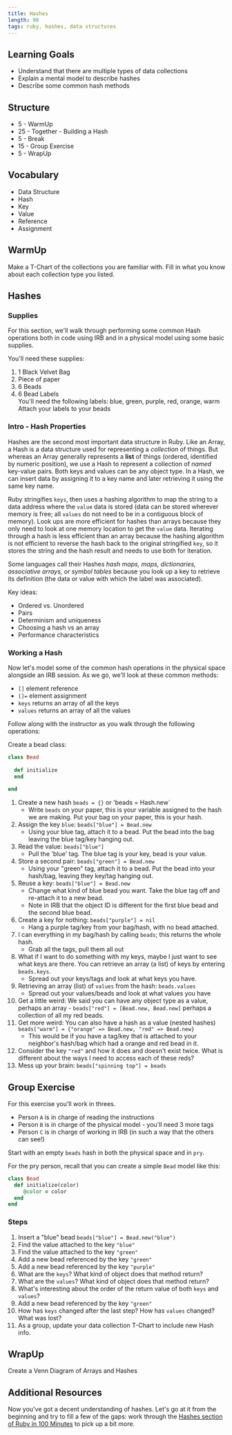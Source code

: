 ```yaml
---
title: Hashes
length: 90
tags: ruby, hashes, data structures
---
```


## Learning Goals

* Understand that there are multiple types of data collections
* Explain a mental model to describe hashes
* Describe some common hash methods

## Structure

* 5 - WarmUp
* 25 - Together - Building a Hash
* 5 - Break
* 15 - Group Exercise
* 5 - WrapUp

## Vocabulary 
* Data Structure 
* Hash
* Key
* Value
* Reference 
* Assignment

## WarmUp
Make a T-Chart of the collections you are familiar with. Fill in what you know about each collection type you listed.

## Hashes

### Supplies

For this section, we'll walk through performing some common Hash operations both in code using IRB and in a physical model using some basic supplies.

You'll need these supplies:

1. 1 Black Velvet Bag
2. Piece of paper
3. 6 Beads
4. 6 Bead Labels  
   You'll need the following labels: blue, green, purple, red, orange, warm  
   Attach your labels to your beads

### Intro - Hash Properties

Hashes are the second most important data structure in Ruby. Like an Array, a Hash is a data structure used for representing a _collection_ of things. But whereas an Array generally represents a **list** of things (ordered, identified by numeric position), we use a Hash to represent a collection of *named* key-value pairs. Both keys and values can be any object type. In a Hash, we can insert data by assigning it to a key name and later retrieving it using the same key name.

Ruby stringifies `keys`, then uses a hashing algorithm to map the string to a data address where the `value` data is stored (data can be stored wherever memory is free; all `values` do not need to be in a contiguous block of memory). Look ups are more efficient for hashes than arrays because they only need to look at one memory location to get the `value` data. Iterating through a hash is less efficient than an array because the hashing algorithm is not efficient to reverse the hash back to the original stringified `key`, so it stores the string and the hash result and needs to use both for iteration.

Some languages call their Hashes *hash maps, maps, dictionaries, associative arrays, or symbol tables* because you look up a key to retrieve its definition (the data or value with which the label was associated). 

Key ideas:

* Ordered vs. Unordered
* Pairs
* Determinism and uniqueness
* Choosing a hash vs an array
* Performance characteristics

### Working a Hash

Now let's model some of the common hash operations in the physical space alongside an IRB session. As we go, we'll look at these common methods:

* `[]`     element reference
* `[]=`    element assignment
* `keys`   returns an array of all the keys
* `values` returns an array of all the values 

Follow along with the instructor as you walk through the following operations:

Create a bead class: 

```ruby
class Bead
  
  def initialize
  end
  
end
```

1. Create a new hash `beads = {}` or 'beads = Hash.new`
   * Write `beads` on your paper, this is your variable assigned to the hash we are making. Put your bag on your paper, this is your hash.  
2. Assign the key `blue`: `beads["blue"] = Bead.new`
   * Using your blue tag, attach it to a bead. Put the bead into the bag leaving the blue tag/key hanging out.   
3. Read the value: `beads["blue"]`
   * Pull the 'blue' tag. The blue tag is your key, bead is your value.
4. Store a second pair: `beads["green"] = Bead.new`
   * Using your "green" tag, attach it to a bead. Put the bead into your hash/bag, leaving they key/tag hanging out.
5. Reuse a key: `beads["blue"] = Bead.new`
   * Change what kind of blue bead you want. Take the blue tag off and re-attach it to a new bead.   
   * Note in IRB that the object ID is different for the first blue bead and the second blue bead.   
6. Create a key for nothing: `beads["purple"] = nil`
   * Hang a purple tag/key from your bag/hash, with no bead attached. 
7. I can everything in my bag/hash by calling `beads`; this returns the whole hash.
   * Grab all the tags, pull them all out
8. What if I want to do something with my keys, maybe I just want to see what keys are there. You can retrieve an array (a list) of keys by entering `beads.keys`.
   * Spread out your keys/tags and look at what keys you have. 
8. Retrieving an array (list) of `values` from the hash: `beads.values`
   * Spread out your values/beads and look at what values you have 
9. Get a little weird: We said you can have any object type as a value, perhaps an array - `beads["red"] = [Bead.new, Bead.new]` perhaps a collection of all my red beads. 
10. Get more weird: You can also have a hash as a value (nested hashes) `beads["warm"] = {"orange" => Bead.new, "red" => Bead.new}`  
    * This would be if you have a tag/key that is attached to your neighbor's hash/bag which had a orange and red bead in it.
11. Consider the key `"red"` and how it does and doesn't exist twice. What is different about the ways I need to access each of these reds?
12. Mess up your brain: `beads["spinning top"] = beads`

## Group Exercise

For this exercise you'll work in threes.

* Person `A` is in charge of reading the instructions
* Person `B` is in charge of the physical model - you'll need 3 more tags
* Person `C` is in charge of working in IRB (in such a way that the others can see!)

Start with an empty `beads` hash in both the physical space and in `pry`.

For the pry person, recall that you can create a simple `Bead` model like this:

```ruby
class Bead 
  def initialize(color)
     @color = color
  end
end
```

### Steps

1. Insert a "blue" bead `beads["blue"] = Bead.new("blue")`
2. Find the value attached to the key `"blue"`
3. Find the value attached to the key `"green"`
4. Add a new bead referenced by the key `"green"`
5. Add a new bead referenced by the key `"purple"`
6. What are the `keys`? What kind of object does that method return?
7. What are the `values`? What kind of object does that method return?
8. What's interesting about the order of the return value of both `keys` and `values`?
9. Add a new bead referenced by the key `"green"`
10. How has `keys` changed after the last step? How has `values` changed? What was lost?
11. As a group, update your data collection T-Chart to include new Hash info.


## WrapUp  
Create a Venn Diagram of Arrays and Hashes

## Additional Resources

Now you've got a decent understanding of hashes. Let's go at it from the
beginning and try to fill a few of the gaps: work through the [Hashes section of Ruby in 100 Minutes](http://tutorials.jumpstartlab.com/projects/ruby_in_100_minutes.html#8.-hashes) to pick up a bit more.
